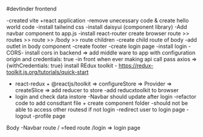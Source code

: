 #devtinder frontend


-created vite +react application
-remove unecessary code & create hello world code 
-install tailwind css
-install daisyui (component library)
-Add navbar component to app.js
-install react-router
create browser route >> routes >> route >> /body >> route children
-create child route of body
-add outlet in body component
-create footer
-create login page
-install login
-CORS- install cors in backend => add middle ware to app with configuration origin and credentials: true
-in front when ever making api call pass axios => {withCredentials: true}
install REdux toolkit - https://redux-toolkit.js.org/tutorials/quick-start   
- react-redux + @reactjs/toolkit => configureStore => Provider => createSlice => add reducer to store
-add reducxtoolkit to browser
- login and check data instore
-Navbar should update after login
-refactor code to add consdtant file + create component folder
-should not be able to access other routesd if not login
-redirect user to login page
-logout
-profile page


Body
-Navbar
route / =feed
route /login => login page




